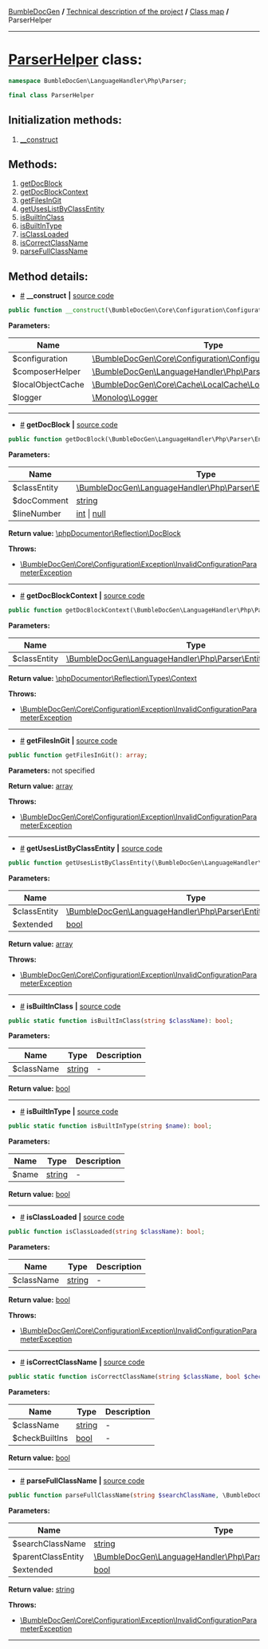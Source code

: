 <!-- {% raw %} -->
<embed> <a href="/docs/README.md">BumbleDocGen</a> <b>/</b> <a href="/docs/tech/readme.md">Technical description of the project</a> <b>/</b> <a href="/docs/tech/map.md">Class map</a> <b>/</b> ParserHelper<hr> </embed>

<h1>
    <a href="https://github.com/bumble-tech/bumble-doc-gen/blob/master/src/LanguageHandler/Php/Parser/ParserHelper.php#L19">ParserHelper</a> class:
</h1>





```php
namespace BumbleDocGen\LanguageHandler\Php\Parser;

final class ParserHelper
```








<h2>Initialization methods:</h2>

<ol>
<li>
    <a href="#m-construct">__construct</a>
    </li>
</ol>

<h2>Methods:</h2>

<ol>
<li>
    <a href="#mgetdocblock">getDocBlock</a>
    </li>
<li>
    <a href="#mgetdocblockcontext">getDocBlockContext</a>
    </li>
<li>
    <a href="#mgetfilesingit">getFilesInGit</a>
    </li>
<li>
    <a href="#mgetuseslistbyclassentity">getUsesListByClassEntity</a>
    </li>
<li>
    <a href="#misbuiltinclass">isBuiltInClass</a>
    </li>
<li>
    <a href="#misbuiltintype">isBuiltInType</a>
    </li>
<li>
    <a href="#misclassloaded">isClassLoaded</a>
    </li>
<li>
    <a href="#miscorrectclassname">isCorrectClassName</a>
    </li>
<li>
    <a href="#mparsefullclassname">parseFullClassName</a>
    </li>
</ol>







<h2>Method details:</h2>

<div class='method_description-block'>

<ul>
<li><a name="m-construct" href="#m-construct">#</a>
 <b>__construct</b>
    <b>|</b> <a href="https://github.com/bumble-tech/bumble-doc-gen/blob/master/src/LanguageHandler/Php/Parser/ParserHelper.php#L154">source code</a></li>
</ul>

```php
public function __construct(\BumbleDocGen\Core\Configuration\Configuration $configuration, \BumbleDocGen\LanguageHandler\Php\Parser\ComposerHelper $composerHelper, \BumbleDocGen\Core\Cache\LocalCache\LocalObjectCache $localObjectCache, \Monolog\Logger $logger);
```



<b>Parameters:</b>

<table>
    <thead>
    <tr>
        <th>Name</th>
        <th>Type</th>
        <th>Description</th>
    </tr>
    </thead>
    <tbody>
            <tr>
            <td>$configuration</td>
            <td><a href='https://github.com/bumble-tech/bumble-doc-gen/blob/master/src/Core/Configuration/Configuration.php'>\BumbleDocGen\Core\Configuration\Configuration</a></td>
            <td>-</td>
        </tr>
            <tr>
            <td>$composerHelper</td>
            <td><a href='https://github.com/bumble-tech/bumble-doc-gen/blob/master/src/LanguageHandler/Php/Parser/ComposerHelper.php'>\BumbleDocGen\LanguageHandler\Php\Parser\ComposerHelper</a></td>
            <td>-</td>
        </tr>
            <tr>
            <td>$localObjectCache</td>
            <td><a href='https://github.com/bumble-tech/bumble-doc-gen/blob/master/src/Core/Cache/LocalCache/LocalObjectCache.php'>\BumbleDocGen\Core\Cache\LocalCache\LocalObjectCache</a></td>
            <td>-</td>
        </tr>
            <tr>
            <td>$logger</td>
            <td><a href='https://github.com/Seldaek/monolog/blob/master/src/Monolog/Logger.php'>\Monolog\Logger</a></td>
            <td>-</td>
        </tr>
        </tbody>
</table>



</div>
<hr>
<div class='method_description-block'>

<ul>
<li><a name="mgetdocblock" href="#mgetdocblock">#</a>
 <b>getDocBlock</b>
    <b>|</b> <a href="https://github.com/bumble-tech/bumble-doc-gen/blob/master/src/LanguageHandler/Php/Parser/ParserHelper.php#L306">source code</a></li>
</ul>

```php
public function getDocBlock(\BumbleDocGen\LanguageHandler\Php\Parser\Entity\ClassLikeEntity $classEntity, string $docComment, int|null $lineNumber = null): \phpDocumentor\Reflection\DocBlock;
```



<b>Parameters:</b>

<table>
    <thead>
    <tr>
        <th>Name</th>
        <th>Type</th>
        <th>Description</th>
    </tr>
    </thead>
    <tbody>
            <tr>
            <td>$classEntity</td>
            <td><a href='https://github.com/bumble-tech/bumble-doc-gen/blob/master/src/LanguageHandler/Php/Parser/Entity/ClassLikeEntity.php'>\BumbleDocGen\LanguageHandler\Php\Parser\Entity\ClassLikeEntity</a></td>
            <td>-</td>
        </tr>
            <tr>
            <td>$docComment</td>
            <td><a href='https://www.php.net/manual/en/language.types.string.php'>string</a></td>
            <td>-</td>
        </tr>
            <tr>
            <td>$lineNumber</td>
            <td><a href='https://www.php.net/manual/en/language.types.integer.php'>int</a> | <a href='https://www.php.net/manual/en/language.types.null.php'>null</a></td>
            <td>-</td>
        </tr>
        </tbody>
</table>

<b>Return value:</b> <a href='https://github.com/phpDocumentor/ReflectionDocBlock/blob/master/src/DocBlock.php'>\phpDocumentor\Reflection\DocBlock</a>


<b>Throws:</b>
<ul>
<li>
    <a href="/docs/tech/classes/InvalidConfigurationParameterException_2.md">\BumbleDocGen\Core\Configuration\Exception\InvalidConfigurationParameterException</a></li>

</ul>

</div>
<hr>
<div class='method_description-block'>

<ul>
<li><a name="mgetdocblockcontext" href="#mgetdocblockcontext">#</a>
 <b>getDocBlockContext</b>
    <b>|</b> <a href="https://github.com/bumble-tech/bumble-doc-gen/blob/master/src/LanguageHandler/Php/Parser/ParserHelper.php#L337">source code</a></li>
</ul>

```php
public function getDocBlockContext(\BumbleDocGen\LanguageHandler\Php\Parser\Entity\ClassLikeEntity $classEntity): \phpDocumentor\Reflection\Types\Context;
```



<b>Parameters:</b>

<table>
    <thead>
    <tr>
        <th>Name</th>
        <th>Type</th>
        <th>Description</th>
    </tr>
    </thead>
    <tbody>
            <tr>
            <td>$classEntity</td>
            <td><a href='https://github.com/bumble-tech/bumble-doc-gen/blob/master/src/LanguageHandler/Php/Parser/Entity/ClassLikeEntity.php'>\BumbleDocGen\LanguageHandler\Php\Parser\Entity\ClassLikeEntity</a></td>
            <td>-</td>
        </tr>
        </tbody>
</table>

<b>Return value:</b> <a href='https://github.com/phpDocumentor/TypeResolver/blob/master/src/Types/Context.php'>\phpDocumentor\Reflection\Types\Context</a>


<b>Throws:</b>
<ul>
<li>
    <a href="/docs/tech/classes/InvalidConfigurationParameterException_2.md">\BumbleDocGen\Core\Configuration\Exception\InvalidConfigurationParameterException</a></li>

</ul>

</div>
<hr>
<div class='method_description-block'>

<ul>
<li><a name="mgetfilesingit" href="#mgetfilesingit">#</a>
 <b>getFilesInGit</b>
    <b>|</b> <a href="https://github.com/bumble-tech/bumble-doc-gen/blob/master/src/LanguageHandler/Php/Parser/ParserHelper.php#L290">source code</a></li>
</ul>

```php
public function getFilesInGit(): array;
```



<b>Parameters:</b> not specified

<b>Return value:</b> <a href='https://www.php.net/manual/en/language.types.array.php'>array</a>


<b>Throws:</b>
<ul>
<li>
    <a href="/docs/tech/classes/InvalidConfigurationParameterException_2.md">\BumbleDocGen\Core\Configuration\Exception\InvalidConfigurationParameterException</a></li>

</ul>

</div>
<hr>
<div class='method_description-block'>

<ul>
<li><a name="mgetuseslistbyclassentity" href="#mgetuseslistbyclassentity">#</a>
 <b>getUsesListByClassEntity</b>
    <b>|</b> <a href="https://github.com/bumble-tech/bumble-doc-gen/blob/master/src/LanguageHandler/Php/Parser/ParserHelper.php#L203">source code</a></li>
</ul>

```php
public function getUsesListByClassEntity(\BumbleDocGen\LanguageHandler\Php\Parser\Entity\ClassLikeEntity $classEntity, bool $extended = true): array;
```



<b>Parameters:</b>

<table>
    <thead>
    <tr>
        <th>Name</th>
        <th>Type</th>
        <th>Description</th>
    </tr>
    </thead>
    <tbody>
            <tr>
            <td>$classEntity</td>
            <td><a href='https://github.com/bumble-tech/bumble-doc-gen/blob/master/src/LanguageHandler/Php/Parser/Entity/ClassLikeEntity.php'>\BumbleDocGen\LanguageHandler\Php\Parser\Entity\ClassLikeEntity</a></td>
            <td>-</td>
        </tr>
            <tr>
            <td>$extended</td>
            <td><a href='https://www.php.net/manual/en/language.types.boolean.php'>bool</a></td>
            <td>-</td>
        </tr>
        </tbody>
</table>

<b>Return value:</b> <a href='https://www.php.net/manual/en/language.types.array.php'>array</a>


<b>Throws:</b>
<ul>
<li>
    <a href="/docs/tech/classes/InvalidConfigurationParameterException_2.md">\BumbleDocGen\Core\Configuration\Exception\InvalidConfigurationParameterException</a></li>

</ul>

</div>
<hr>
<div class='method_description-block'>

<ul>
<li><a name="misbuiltinclass" href="#misbuiltinclass">#</a>
 <b>isBuiltInClass</b>
    <b>|</b> <a href="https://github.com/bumble-tech/bumble-doc-gen/blob/master/src/LanguageHandler/Php/Parser/ParserHelper.php#L162">source code</a></li>
</ul>

```php
public static function isBuiltInClass(string $className): bool;
```



<b>Parameters:</b>

<table>
    <thead>
    <tr>
        <th>Name</th>
        <th>Type</th>
        <th>Description</th>
    </tr>
    </thead>
    <tbody>
            <tr>
            <td>$className</td>
            <td><a href='https://www.php.net/manual/en/language.types.string.php'>string</a></td>
            <td>-</td>
        </tr>
        </tbody>
</table>

<b>Return value:</b> <a href='https://www.php.net/manual/en/language.types.boolean.php'>bool</a>


</div>
<hr>
<div class='method_description-block'>

<ul>
<li><a name="misbuiltintype" href="#misbuiltintype">#</a>
 <b>isBuiltInType</b>
    <b>|</b> <a href="https://github.com/bumble-tech/bumble-doc-gen/blob/master/src/LanguageHandler/Php/Parser/ParserHelper.php#L168">source code</a></li>
</ul>

```php
public static function isBuiltInType(string $name): bool;
```



<b>Parameters:</b>

<table>
    <thead>
    <tr>
        <th>Name</th>
        <th>Type</th>
        <th>Description</th>
    </tr>
    </thead>
    <tbody>
            <tr>
            <td>$name</td>
            <td><a href='https://www.php.net/manual/en/language.types.string.php'>string</a></td>
            <td>-</td>
        </tr>
        </tbody>
</table>

<b>Return value:</b> <a href='https://www.php.net/manual/en/language.types.boolean.php'>bool</a>


</div>
<hr>
<div class='method_description-block'>

<ul>
<li><a name="misclassloaded" href="#misclassloaded">#</a>
 <b>isClassLoaded</b>
    <b>|</b> <a href="https://github.com/bumble-tech/bumble-doc-gen/blob/master/src/LanguageHandler/Php/Parser/ParserHelper.php#L192">source code</a></li>
</ul>

```php
public function isClassLoaded(string $className): bool;
```



<b>Parameters:</b>

<table>
    <thead>
    <tr>
        <th>Name</th>
        <th>Type</th>
        <th>Description</th>
    </tr>
    </thead>
    <tbody>
            <tr>
            <td>$className</td>
            <td><a href='https://www.php.net/manual/en/language.types.string.php'>string</a></td>
            <td>-</td>
        </tr>
        </tbody>
</table>

<b>Return value:</b> <a href='https://www.php.net/manual/en/language.types.boolean.php'>bool</a>


<b>Throws:</b>
<ul>
<li>
    <a href="/docs/tech/classes/InvalidConfigurationParameterException_2.md">\BumbleDocGen\Core\Configuration\Exception\InvalidConfigurationParameterException</a></li>

</ul>

</div>
<hr>
<div class='method_description-block'>

<ul>
<li><a name="miscorrectclassname" href="#miscorrectclassname">#</a>
 <b>isCorrectClassName</b>
    <b>|</b> <a href="https://github.com/bumble-tech/bumble-doc-gen/blob/master/src/LanguageHandler/Php/Parser/ParserHelper.php#L178">source code</a></li>
</ul>

```php
public static function isCorrectClassName(string $className, bool $checkBuiltIns = true): bool;
```



<b>Parameters:</b>

<table>
    <thead>
    <tr>
        <th>Name</th>
        <th>Type</th>
        <th>Description</th>
    </tr>
    </thead>
    <tbody>
            <tr>
            <td>$className</td>
            <td><a href='https://www.php.net/manual/en/language.types.string.php'>string</a></td>
            <td>-</td>
        </tr>
            <tr>
            <td>$checkBuiltIns</td>
            <td><a href='https://www.php.net/manual/en/language.types.boolean.php'>bool</a></td>
            <td>-</td>
        </tr>
        </tbody>
</table>

<b>Return value:</b> <a href='https://www.php.net/manual/en/language.types.boolean.php'>bool</a>


</div>
<hr>
<div class='method_description-block'>

<ul>
<li><a name="mparsefullclassname" href="#mparsefullclassname">#</a>
 <b>parseFullClassName</b>
    <b>|</b> <a href="https://github.com/bumble-tech/bumble-doc-gen/blob/master/src/LanguageHandler/Php/Parser/ParserHelper.php#L242">source code</a></li>
</ul>

```php
public function parseFullClassName(string $searchClassName, \BumbleDocGen\LanguageHandler\Php\Parser\Entity\ClassLikeEntity $parentClassEntity, bool $extended = true): string;
```



<b>Parameters:</b>

<table>
    <thead>
    <tr>
        <th>Name</th>
        <th>Type</th>
        <th>Description</th>
    </tr>
    </thead>
    <tbody>
            <tr>
            <td>$searchClassName</td>
            <td><a href='https://www.php.net/manual/en/language.types.string.php'>string</a></td>
            <td>-</td>
        </tr>
            <tr>
            <td>$parentClassEntity</td>
            <td><a href='https://github.com/bumble-tech/bumble-doc-gen/blob/master/src/LanguageHandler/Php/Parser/Entity/ClassLikeEntity.php'>\BumbleDocGen\LanguageHandler\Php\Parser\Entity\ClassLikeEntity</a></td>
            <td>-</td>
        </tr>
            <tr>
            <td>$extended</td>
            <td><a href='https://www.php.net/manual/en/language.types.boolean.php'>bool</a></td>
            <td>-</td>
        </tr>
        </tbody>
</table>

<b>Return value:</b> <a href='https://www.php.net/manual/en/language.types.string.php'>string</a>


<b>Throws:</b>
<ul>
<li>
    <a href="/docs/tech/classes/InvalidConfigurationParameterException_2.md">\BumbleDocGen\Core\Configuration\Exception\InvalidConfigurationParameterException</a></li>

</ul>

</div>
<hr>

<!-- {% endraw %} -->